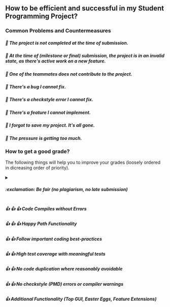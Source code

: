 ## How to be efficient and successful in my Student Programming Project?


### Common Problems and Countermeasures

##### :hankey: The project is not completed at the time of submission.

##### :hankey: At the time of (milestone or final) submission, the project is in an invalid state, as there's active work on a new feature.

##### :hankey: One of the teammates does not contribute to the project.

##### :hankey: There's a bug I cannot fix.

##### :hankey: There's a checkstyle error I cannot fix.
 
##### :hankey: There's a feature I cannot implement.

##### :hankey: I forgot to save my project. It's all gone.

##### :hankey: The pressure is getting too much. 



### How to get a good grade?
The following things will help you to improve your grades (loosely ordered in dicreasing order of priority).

<details>
    <summary>
        <h5>
                    :exclamation: Be fair (no plagiarism, no late submission) 
        </h5>
    </summary>
    
<p>
    'this' **this** 
</p>
</details> 

##### :+1: :+1: :+1: Code Compiles without Errors

##### :+1: :+1: :+1: Happy Path Functionality

##### :+1: :+1: Follow important coding best-practices

##### :+1: :+1: High test coverage with meaningful tests

##### :+1: :+1: No code duplication where reasonably avoidable

##### :+1: :+1: No checkstyle (PMD) errors or compiler warnings

##### :+1: Additional Functionality (Top GUI, Easter Eggs, Feature Extensions)






